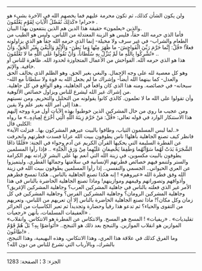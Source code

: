------------------------------------------------------------------------

ولن يكون الشأن كذلك، ثم تكون محرمة عليهم فما يخصهم الله في الآخرة بشيء
هو حرام! «كَذلِكَ نُفَصِّلُ الْآياتِ لِقَوْمٍ يَعْلَمُونَ» .  
والذين «يعلمون» حقيقة هذا الدين هم الذين ينتفعون بهذا البيان.  
فأما الذي حرمه الله حقاً، فليس هو الزينة المعتدلة من اللباس، وليس هو
الطيب من الطعام والشراب- في غير سرف ولا مخيلة- إنما الذي حرمه الله حقاً
هو الذي يزاولونه فعلاً! «قُلْ: إِنَّما حَرَّمَ رَبِّيَ الْفَواحِشَ- ما ظَهَرَ مِنْها وَما بَطَنَ-
وَالْإِثْمَ وَالْبَغْيَ بِغَيْرِ الْحَقِّ، وَأَنْ تُشْرِكُوا بِاللَّهِ ما لَمْ يُنَزِّلْ بِهِ سُلْطاناً، وَأَنْ
تَقُولُوا عَلَى اللَّهِ ما لا تَعْلَمُونَ» ..  
هذا هو الذي حرمه الله. الفواحش من الأعمال المتجاوزة لحدود الله. ظاهرة
للناس أو خافية. والإثم.  
وهو كل معصية لله على وجه الإجمال. والبغي بغير الحق. وهو الظلم الذي يخالف
الحق والعدل- كما بينهما الله أيضاً- وإشراك ما لم يجعل الله به قوة ولا
سلطاناً مع الله- سبحانه- في خصائصه. ومنه هذا الذي كان واقعاً في الجاهلية،
وهو الواقع في كل جاهلية. من إشراك غير الله ليشرع للناس ويزاول خصائص
الألوهية.  
وأن تقولوا على الله ما لا تعلمون. كالذي كانوا يقولونه من التحليل
والتحريم. ومن نسبتهم هذا إلى أمر الله بغير علم ولا يقين..  
ومن عجيب ما روي من حال المشركين الذين خوطبوا بهذه الآيات أول مرة ووجه
إليهم هذا الاستنكار الوارد في قوله تعالى: «قُلْ: مَنْ حَرَّمَ زِينَةَ اللَّهِ الَّتِي
أَخْرَجَ لِعِبادِهِ..» ما رواه الكلبي قال:  
«لما لبس المسلمون الثياب، وطافوا بالبيت عيرهم المشركون بها.. فنزلت
الآية..»  
فانظر كيف تصنع الجاهلية بأهلها! ناس يطوفون ببيت الله عرايا فسدت فطرتهم
وانحرفت عن الفطرة السليمة التي يحكيها القرآن الكريم عن آدم وحواء في
الجنة: «فَلَمَّا ذاقَا الشَّجَرَةَ بَدَتْ لَهُما سَوْآتُهُما وَطَفِقا يَخْصِفانِ عَلَيْهِما مِنْ وَرَقِ
الْجَنَّةِ» .. فإذا رأوا المسلمين يطوفون بالبيت مكسوين، في زينة الله التي
أنعم بها على البشر لإرادته بهم الكرامة والستر ولتنمو فيهم خصائص فطرتهم
الإنسانية في سلامتها وجمالها الفطري، وليتميزوا عن العري الحيواني..
الجسمي والنفسي.. إذا رأوا المسلمين يطوفون ببيت الله في زينة الله وفق
فطرة الله «عيروهم» ! إنه هكذا تصنع الجاهلية بالناس.. هكذا تمسخ فطرهم
وأذواقهم وتصوراتهم وقيمهم وموازينهم! وماذا تصنع الجاهلية الحاضرة بالناس
في هذا الأمر غير الذي فعلته بالناس في جاهلية المشركين العرب؟ وجاهلية
المشركين الإغريق؟ وجاهلية المشركين الرومان؟ وجاهلية المشركين الفرس؟
وجاهلية المشركين في كل زمان وكل مكان؟! ماذا تصنع الجاهلية الحاضرة بالناس
إلا أن تعريهم من اللباس، وتعريهم من التقوى والحياء؟ ثم تدعو هذا رقياً
وحضارة وتجديداً ثم تعير الكاسيات من الحرائر العفيفات المسلمات، بأنهن
«رجعيات» .  
«تقليديات» . «ريفيات» ! المسخ هو المسخ. والانتكاس عن الفطرة هو الانتكاس.
وانقلاب الموازين هو انقلاب الموازين. والتبجح بعد ذلك هو التبجح..
«أَتَواصَوْا بِهِ؟ بَلْ هُمْ قَوْمٌ طاغُونَ!» .  
وما الفرق كذلك في علاقة هذا العري، وهذا الانتكاس، وهذه البهيمية، وهذا
التبجح، بالشرك، وبالأرباب التي تشرع للناس من دون الله؟

------------------------------------------------------------------------

الجزء: 3 ¦ الصفحة: 1283
